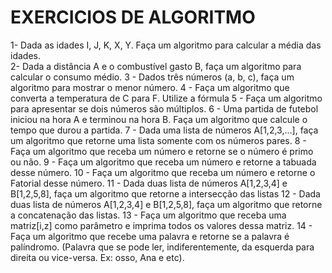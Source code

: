 <h1> EXERCICIOS DE ALGORITMO </h1>

1- Dada as idades I, J, K, X, Y. Faça um algoritmo para calcular a média das idades.  
2- Dada a distância A e o combustível gasto B, faça um algoritmo para calcular o consumo 
médio.
3 - Dados três números (a, b, c), faça um algoritmo para mostrar o menor número.
4 - Faça um algoritmo que converta a temperatura de C para F. Utilize a fórmula 
5 - Faça um algoritmo para apresentar se dois números são múltiplos.
6 - Uma partida de futebol iniciou na hora A e terminou na hora B. Faça um algoritmo que 
calcule o tempo que durou a partida.
7 - Dada uma lista de números A[1,2,3,…], faça um algoritmo que retorne uma lista somente 
com os números pares.
8 - Faça um algoritmo que receba um número e retorne se o número é primo ou não.
9 - Faça um algoritmo que receba um número e retorne a tabuada desse número.
10 - Faça um algoritmo que receba um número e retorne o Fatorial desse número.
11 - Dada duas lista de números A[1,2,3,4] e B[1,2,5,8], faça um algoritmo que retorne a 
intersecção das listas
12 - Dada duas lista de números A[1,2,3,4] e B[1,2,5,8], faça um algoritmo que retorne a 
concatenação das listas.
13 - Faça um algoritmo que receba uma matriz[i,z] como parâmetro e imprima todos os 
valores dessa matriz.
14 - Faça um algoritmo que recebe uma palavra e retorne se a palavra é palíndromo. 
(Palavra que se pode ler, indiferentemente, da esquerda para direita ou vice-versa. Ex: osso, 
Ana e etc).